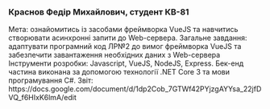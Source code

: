 <h3>Краснов Федір Михайлович, студент КВ-81</h3>
Мета: ознайомитись із засобами фреймворка VueJS та навчитись створювати асинхронні запити до Web-сервера.
Загальне завдання: адаптувати програмний код ЛР№2 до вимог фреймворка VueJS та забезпечити завантаження необхідних даних з Web-сервера 
Інструменти розробки: Javascript, VueJS, NodeJS, Express.
Бек-енд частина виконана за допомогою технології .NET Core 3 та мови програмування C#.
Звіт:<br>
https://docs.google.com/document/d/1dp2Cob_7GTWf42PYjzgAYYsa_22jfDVQ_f6HIxK6lmA/edit
